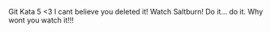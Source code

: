 Git Kata 5
<3
I cant believe you deleted it!
Watch Saltburn! Do it... do it.
Why wont you watch it!!!


